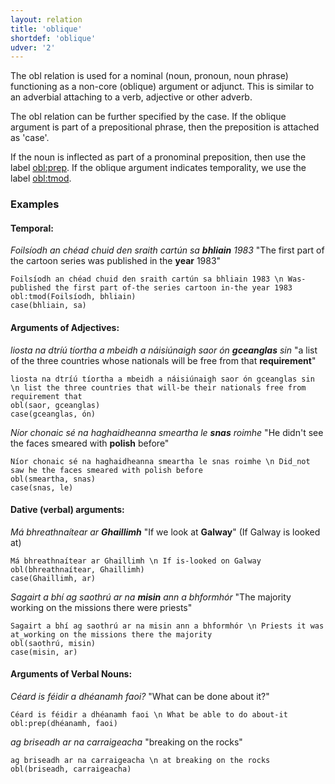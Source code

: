 ```yaml
---
layout: relation
title: 'oblique'
shortdef: 'oblique'
udver: '2'
---
```



The obl relation is used for a nominal (noun, pronoun, noun phrase) functioning as a non-core (oblique) argument or adjunct. 
This is similar to an adverbial attaching to a verb, adjective or other adverb.

The obl relation can be further specified by the case. If the oblique argument is part of a prepositional phrase, then the preposition is attached as 'case'.

If the noun is inflected as part of a pronominal preposition, then use the label [obl:prep](https://universaldependencies.org/ga/dep/obl-prep.html). If the oblique argument indicates temporality, we use the label [obl:tmod](https://universaldependencies.org/ga/dep/obl-tmod.html).

### Examples

#### Temporal:

_Foilsíodh an chéad chuid den sraith cartún sa <b>bhliain</b> 1983_  "The first part of the cartoon series was published in the <b>year</b> 1983"

~~~ sdparse
Foilsíodh an chéad chuid den sraith cartún sa bhliain 1983 \n Was-published the first part of-the series cartoon in-the year 1983
obl:tmod(Foilsíodh, bhliain)
case(bhliain, sa)
~~~


#### Arguments of Adjectives:

_liosta na dtríú tíortha a mbeidh a náisiúnaigh saor ón <b>gceanglas</b> sin_  "a list of the three countries whose nationals will be free from that <b>requirement</b>"

~~~ sdparse
liosta na dtríú tíortha a mbeidh a náisiúnaigh saor ón gceanglas sin \n list the three countries that will-be their nationals free from requirement that
obl(saor, gceanglas)
case(gceanglas, ón)
~~~ 

_Níor chonaic sé na haghaidheanna smeartha le <b>snas</b> roimhe_  "He didn't see the faces smeared with <b>polish</b> before"

~~~ sdparse
Níor chonaic sé na haghaidheanna smeartha le snas roimhe \n Did_not saw he the faces smeared with polish before
obl(smeartha, snas)
case(snas, le)
~~~ 

#### Dative (verbal) arguments:

_Má bhreathnaítear ar <b>Ghaillimh</b>_  "If we look at <b>Galway</b>" (If Galway is looked at)

~~~ sdparse
Má bhreathnaítear ar Ghaillimh \n If is-looked on Galway
obl(bhreathnaítear, Ghaillimh)
case(Ghaillimh, ar)
~~~ 

_Sagairt a bhí ag saothrú ar na <b>misin</b> ann a bhformhór_ "The majority working on the missions there were priests"

~~~ sdparse
Sagairt a bhí ag saothrú ar na misin ann a bhformhór \n Priests it was at_working on the missions there the majority
obl(saothrú, misin)
case(misin, ar)
~~~ 


#### Arguments of Verbal Nouns:


_Céard is féidir a dhéanamh faoi?_ "What can be done about it?"

~~~ sdparse
Céard is féidir a dhéanamh faoi \n What be able to do about-it
obl:prep(dhéanamh, faoi)
~~~

_ag briseadh ar na carraigeacha_ "breaking on the rocks"

~~~ sdparse
ag briseadh ar na carraigeacha \n at breaking on the rocks
obl(briseadh, carraigeacha)
~~~


<!-- Interlanguage links updated St lis 3 20:59:04 CET 2021 -->
